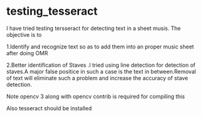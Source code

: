 # testing_tesseract
I have tried testing tersseract for detecting text in a sheet musis.
The objective is to 

1.Identify and recognize text so as to add them into an proper music sheet after doing OMR

2.Better identification of Staves .I tried using line detection for detection of staves.A major false positice in such a case is the text in between.Removal of text will eliminate such a problem and increase the accuracy of stave detection.

Note 
opencv 3 along with opencv contrib is required for compiling this 

Also tesseract should be installed
